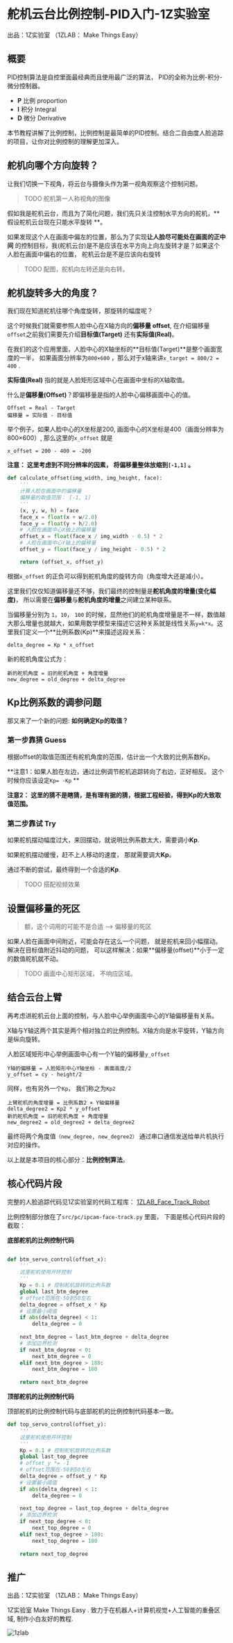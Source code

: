# 舵机云台比例控制-PID入门-1Z实验室



出品：1Z实验室 （1ZLAB： Make Things Easy）

## 概要

 PID控制算法是自控里面最经典而且使用最广泛的算法， PID的全称为比例-积分-微分控制器。

* **P** 比例 proportion
* **I** 积分 Integral
* **D** 微分 Derivative



本节教程讲解了比例控制，比例控制是最简单的PID控制。结合二自由度人脸追踪的项目，让你对比例控制的理解更加深入。



## 舵机向哪个方向旋转？

让我们切换一下视角，将云台与摄像头作为第一视角观察这个控制问题。

> TODO 舵机第一人称视角的图像



假如我是舵机云台，而且为了简化问题，我们先只关注控制水平方向的舵机，**假设舵机云台现在只能水平旋转	 **。

如果发现这个人在画面中偏左的位置，那么为了实现**让人脸尽可能处在画面的正中间** 的控制目标，我(舵机云台)是不是应该在水平方向上向左旋转才是？如果这个人脸在画面中偏右的位置， 舵机云台是不是应该向右旋转

> TODO 配图，舵机向左转还是向右转。



## 舵机旋转多大的角度？

我们现在知道舵机往哪个角度旋转，那旋转的幅度呢？

这个时候我们就需要参照人脸中心在X轴方向的**偏移量 offset**, 在介绍偏移量`offset`之前我们需要先介绍**目标值(Target)** 还有**实际值(Real)**。 

在我们的这个应用里面，人脸中心的X轴坐标的**目标值(Target)**是整个画面宽度的一半， 如果画面分辨率为`800×600` ，那么对于x轴来讲`x_target = 800/2 = 400` .

**实际值(Real)** 指的就是人脸矩形区域中心在画面中坐标的X轴取值。



什么是**偏移量(Offset)**？即偏移量是指的人脸中心偏移画面中心的值。

```
Offset = Real - Target
偏移量 = 实际值 - 目标值
```



举个例子，如果人脸中心的X坐标是200, 画面中心的X坐标是400（画面分辨率为 800×600）, 那么这里的`x_offset` 就是

```
x_offset = 200 - 400 = -200
```



**注意： 这里考虑到不同分辨率的因素， 将偏移量整体放缩到`[-1,1]` 。**

```python
def calculate_offset(img_width, img_height, face):
    '''
    计算人脸在画面中的偏移量
    偏移量的取值范围： [-1, 1]
    '''
    (x, y, w, h) = face
    face_x = float(x + w/2.0)
    face_y = float(y + h/2.0)
    # 人脸在画面中心X轴上的偏移量
    offset_x = float(face_x / img_width - 0.5) * 2
    # 人脸在画面中心Y轴上的偏移量
    offset_y = float(face_y / img_height - 0.5) * 2

    return (offset_x, offset_y)
```



根据`x_offset` 的正负可以得到舵机角度的旋转方向（角度增大还是减小）。

这里我们仅仅知道偏移量还不够，我们最终的控制量是**舵机角度的增量(变化幅度)**， 所以需要在**偏移量**与**舵机角度的增量**之间建立某种联系。

当偏移量分别为 `1`，`10`， `100` 的时候，显然他们的舵机角度增量是不一样，数值越大那么增量也就越大，如果用数学模型来描述它这种关系就是线性关系`y=k*x`。这里我们定义一个**比例系数(Kp)**来描述这段关系：

```
delta_degree = Kp * x_offset
```

新的舵机角度公式为：

```
新的舵机角度 = 旧的舵机角度 + 角度增量
new_degree = old_degree + delta_degree
```



## Kp比例系数的调参问题

那又来了一个新的问题: **如何确定Kp的取值？**



### 第一步靠猜 Guess

根据offset的取值范围还有舵机角度的范围，估计出一个大致的比例系数Kp。

**注意1：如果人脸在左边，通过比例调节舵机追踪转向了右边，正好相反。 这个时候你应该设定`Kp= -Kp` **

**注意2： 这里的猜不是瞎猜，是有理有据的猜，根据工程经验，得到Kp的大致取值范围。**



### 第二步靠试 Try

如果舵机摆动幅度过大，来回摆动，就说明比例系数太大，需要调小**Kp**. 

如果舵机摆动缓慢，赶不上人移动的速度， 那就需要调大**Kp**。

通过不断的尝试，最终得到一个合适的**Kp**. 



>  TODO 搭配视频效果



## 设置偏移量的死区

> 额，这个词用的可能不是合适 --> 偏移量的死区

如果人脸在画面中间附近，可能会存在这么一个问题， 就是舵机来回小幅摆动。 解决在目标值附近抖动的问题， 可以这样解决：如果**偏移量(offset)**小于一定的数值舵机就不动。 

> TODO 画面中心矩形区域， 不响应区域。



## 结合云台上臂

再考虑进舵机云台上面的控制，与人脸中心举例画面中心的Y轴偏移量有关系。

X轴与Y轴这两个其实是两个相对独立的比例控制。X轴方向是水平旋转，Y轴方向是纵向旋转。 

人脸区域矩形中心举例画面中心有一个Y轴的偏移量`y_offset` 

```
Y轴的偏移量 = 人脸矩形中心Y轴坐标 - 画面高度/2
y_offset = cy - height/2
```

同样，也有另外一个`Kp`， 我们称之为`Kp2`

```
上臂舵机的角度增量 = 比例系数2 × Y轴偏移量
delta_degree2 = Kp2 * y_offset
新的舵机角度 = 旧的舵机角度 + 角度增量
new_degree2 = old_degree2 + delta_degree2
```

最终将两个角度值`（new_degree, new_degree2）` 通过串口通信发送给单片机执行对应的操作。

以上就是本项目的核心部分：**比例控制算法**。



## 核心代码片段

完整的人脸追踪代码见1Z实验室的代码工程库：  [1ZLAB_Face_Track_Robot](https://github.com/1zlab/1ZLAB_Face_Track_Robot)



比例控制部分放在了`src/pc/ipcam-face-track.py` 里面， 下面是核心代码片段的截取：

**底部舵机的比例控制代码**

```python

def btm_servo_control(offset_x):
    '''
    这里舵机使用开环控制
    '''
    Kp = 0.1 # 控制舵机旋转的比例系数
    global last_btm_degree
    # offset范围在-50到50左右
    delta_degree = offset_x * Kp
    # 设置最小阈值
    if abs(delta_degree) < 1:
        delta_degree = 0
    
    next_btm_degree = last_btm_degree + delta_degree
    # 添加边界检测
    if next_btm_degree < 0:
        next_btm_degree = 0
    elif next_btm_degree > 180:
        next_btm_degree = 180
    
    return next_btm_degree

```



**顶部舵机的比例控制代码**

顶部舵机的比例控制代码与底部舵机的比例控制代码基本一致。

```python
def top_servo_control(offset_y):
    '''
    这里舵机使用开环控制
    '''
    Kp = 0.1 # 控制舵机旋转的比例系数
    global last_top_degree
    # offset_y *= -1
    # offset范围在-50到50左右
    delta_degree = offset_y * Kp
    # 设置最小阈值
    if abs(delta_degree) < 1:
        delta_degree = 0
    
    next_top_degree = last_top_degree + delta_degree
    # 添加边界检测
    if next_top_degree < 0:
        next_top_degree = 0
    elif next_top_degree > 180:
        next_top_degree = 180
    
    return next_top_degree
```



## 推广

出品：1Z实验室 （1ZLAB： Make Things Easy）

1Z实验室 Make Things Easy .  致力于在机器人+计算机视觉+人工智能的重叠区域, 制作小白友好的教程.



![1zlab](https://upload-images.jianshu.io/upload_images/1199728-589a80ff77f380d8.png?imageMogr2/auto-orient/strip%7CimageView2/2/w/700)